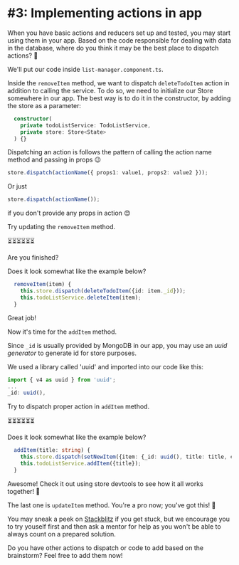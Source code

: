 # \#3: Implementing actions in app

When you have basic actions and reducers set up and tested, you may start using them in your app. Based on the code responsible for dealing with data in the database, where do you think it may be the best place to dispatch actions? 🤔

We'll put our code inside `list-manager.component.ts`.

Inside the `removeItem` method, we want to dispatch `deleteTodoItem` action in addition to calling the service. To do so, we need to initialize our Store somewhere in our app. The best way is to do it in the constructor, by adding the store as a parameter:

```typescript
  constructor(
    private todoListService: TodoListService,
    private store: Store<State>
  ) {}
```

Dispatching an action is follows the pattern of calling the action name method and passing in props 😉

```typescript
store.dispatch(actionName({ props1: value1, props2: value2 }));
```

Or just

```typescript
store.dispatch(actionName());
```

if you don't provide any props in action 😊

Try updating the `removeItem` method.

⏳⏳⏳⏳⏳⏳

Are you finished?

Does it look somewhat like the example below?

```typescript
  removeItem(item) {
    this.store.dispatch(deleteTodoItem({id: item._id}));
    this.todoListService.deleteItem(item);
  }
```

Great job!

Now it's time for the `addItem` method.

Since `_id` is usually provided by MongoDB in our app, you may use an _uuid generator_ to generate id for store purposes.

We used a library called 'uuid' and imported into our code like this:

```typescript
import { v4 as uuid } from 'uuid';
...
_id: uuid(),
```

Try to dispatch proper action in `addItem` method.

⏳⏳⏳⏳⏳⏳

Does it look somewhat like the example below?

```typescript
  addItem(title: string) {
    this.store.dispatch(setNewItem({item: {_id: uuid(), title: title, completed: false}}));
    this.todoListService.addItem({title});
  }
```

Awesome! Check it out using store devtools to see how it all works together! 🤞

The last one is `updateItem` method. You're a pro now; you've got this! 💪

You may sneak a peek on [Stackblitz](https://stackblitz.com/github/pelagia123/todo-list-tutorial/tree/ngrx-store/examples/5_01-store-setup) if you get stuck, but we encourage you to try youself first and then ask a mentor for help as you won't be able to always count on a prepared solution.

Do you have other actions to dispatch or code to add based on the brainstorm? Feel free to add them now!

